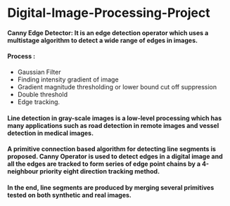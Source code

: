 # Digital-Image-Processing-Project
#### Canny Edge Detector: It is an edge detection operator which uses a multistage algorithm to detect a wide range of edges in images. 
#### Process : 
- Gaussian Filter 
- Finding intensity gradient of image 
- Gradient magnitude thresholding or lower bound cut off suppression 
- Double threshold 
- Edge tracking. 
#### Line detection in gray-scale images is a low-level processing which has many applications such as road detection in remote images and vessel detection in medical images. 
#### A primitive connection based algorithm for detecting line segments is proposed. **Canny Operator** is used to detect edges in a digital image and all the edges are tracked to form series of edge point chains by a **4-neighbour priority eight direction tracking method**. 
#### In the end, line segments are produced by merging several primitives tested on both synthetic and real images. 

